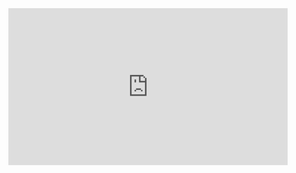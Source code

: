 <iframe width="560" height="315" src="https://www.youtube.com/embed/KZrJMDi6OkA?si=E1CpC38Oz2D-mwU1" title="YouTube video player" frameborder="0" allow="accelerometer; autoplay; clipboard-write; encrypted-media; gyroscope; picture-in-picture; web-share" referrerpolicy="strict-origin-when-cross-origin" allowfullscreen></iframe>